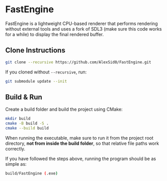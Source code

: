 # FastEngine

FastEngine is a lightweight CPU-based renderer that performs rendering without external tools and uses a fork of SDL3 (make sure this code works for a while) to display the final rendered buffer.

## Clone Instructions

```bash
git clone --recursive https://github.com/AlexSid0/FastEngine.git
```

If you cloned without `--recursive`, run:

```bash
git submodule update --init
```

## Build & Run

Create a build folder and build the project using CMake:

```bash
mkdir build
cmake -B build -S .
cmake --build build
```

When running the executable, make sure to run it from the project root directory, **not from inside the build folder**, so that relative file paths work correctly.

If you have followed the steps above, running the program should be as simple as:

```bash
build/FastEngine (.exe)
```
